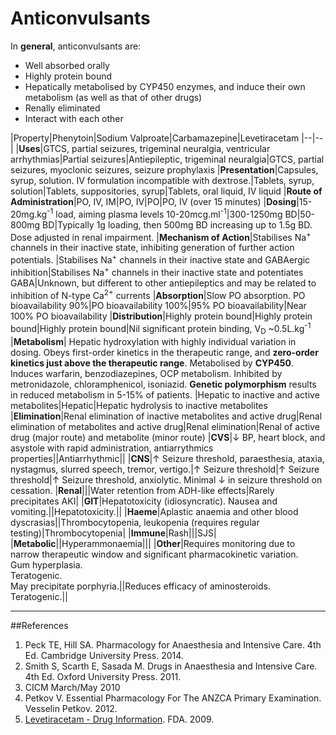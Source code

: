 # Anticonvulsants

In **general**, anticonvulsants are:
- Well absorbed orally
- Highly protein bound
- Hepatically metabolised by CYP450 enzymes, and induce their own metabolism (as well as that of other drugs)
- Renally eliminated
- Interact with each other


|Property|Phenytoin|Sodium Valproate|Carbamazepine|Levetiracetam
|--|--|
|**Uses**|GTCS, partial seizures, trigeminal neuralgia, ventricular arrhythmias|Partial seizures|Antiepileptic, trigeminal neuralgia|GTCS, partial seizures, myoclonic seizures, seizure prophylaxis
|**Presentation**|Capsules, syrup, solution. IV formulation incompatible with dextrose.|Tablets, syrup, solution|Tablets, suppositories, syrup|Tablets, oral liquid, IV liquid
|**Route of Administration**|PO, IV, IM|PO, IV|PO|PO, IV (over 15 minutes)
|**Dosing**|15-20mg.kg<sup>-1</sup> load, aiming plasma levels 10-20mcg.ml<sup>-1</sup>|300-1250mg BD|50-800mg BD|Typically 1g loading, then 500mg BD increasing up to 1.5g BD. Dose adjusted in renal impairment.
|**Mechanism of Action**|Stabilises Na<sup>+</sup> channels in their inactive state, inhibiting generation of further action potentials. |Stabilises Na<sup>+</sup> channels in their inactive state and GABAergic inhibition|Stabilises Na<sup>+</sup> channels in their inactive state and potentiates GABA|Unknown, but different to other antiepileptics and may be related to inhibition of N-type Ca<sup>2+</sup> currents
|**Absorption**|Slow PO absorption. PO bioavailability 90%|PO bioavailability 100%|95% PO bioavailability|Near 100% PO bioavailability
|**Distribution**|Highly protein bound|Highly protein bound|Highly protein bound|Nil significant protein binding, V<sub>D</sub> ~0.5L.kg<sup>-1</sup>
|**Metabolism**| Hepatic hydroxylation with highly individual variation in dosing. Obeys first-order kinetics in the therapeutic range, and **zero-order kinetics just above the therapeutic range**. Metabolised by **CYP450**. Induces warfarin, benzodiazepines, OCP metabolism. Inhibited by metronidazole, chloramphenicol, isoniazid. **Genetic polymorphism** results in reduced metabolism in 5-15% of patients. |Hepatic to inactive and active metabolites|Hepatic|Hepatic hydrolysis to inactive metabolites
|**Elimination**|Renal elimination of inactive metabolites and active drug|Renal elimination of metabolites and active drug|Renal elimination|Renal of active drug (major route) and metabolite (minor route)
|**CVS**|↓ BP, heart block, and asystole with rapid administration, antiarrythmics properties||Antiarrhythmic||
|**CNS**|↑ Seizure threshold, paraesthesia, ataxia, nystagmus, slurred speech, tremor, vertigo.|↑ Seizure threshold|↑ Seizure threshold|↑ Seizure threshold, anxiolytic. Minimal ↓ in seizure threshold on cessation.
|**Renal**|||Water retention from ADH-like effects|Rarely precipitates AKI|
|**GIT**|Hepatotoxicity (idiosyncratic). Nausea and vomiting.||Hepatotoxicity.||
|**Haeme**|Aplastic anaemia and other blood dyscrasias||Thrombocytopenia, leukopenia (requires regular testing)|Thrombocytopenia|
|**Immune**|Rash|||SJS|
|**Metabolic**||Hyperammonaemia|||
|**Other**|Requires monitoring due to narrow therapeutic window and significant pharmacokinetic variation. <br> Gum hyperplasia. <br>Teratogenic. <br>May precipitate porphyria.||Reduces efficacy of aminosteroids. <br> Teratogenic.||

---
##References
1. Peck TE, Hill SA. Pharmacology for Anaesthesia and Intensive Care. 4th Ed. Cambridge University Press. 2014.  
2. Smith S, Scarth E, Sasada M. Drugs in Anaesthesia and Intensive Care. 4th Ed. Oxford University Press. 2011.
3. CICM March/May 2010
4. Petkov V. Essential Pharmacology For The ANZCA Primary Examination. Vesselin Petkov. 2012.
5. [Levetiracetam - Drug Information](https://www.accessdata.fda.gov/drugsatfda_docs/label/2009/021035s078s080,021505s021s024lbl.pdf). FDA. 2009.